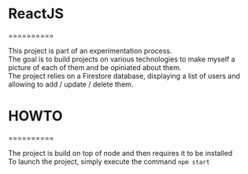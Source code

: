 # ReactJS
==========

This project is part of an experimentation process.  
The goal is to build projects on various technologies to make myself a picture of each of them and be opiniated about them.  
The project relies on a Firestore database, displaying a list of users and allowing to add / update / delete them.  

# HOWTO
==========

The project is build on top of node and then requires it to be installed  
To launch the project, simply execute the command `npm start`
